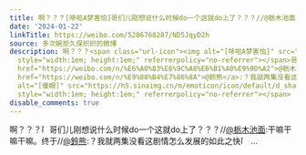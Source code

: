```yaml
---
title: 啊？？？[哆啦A梦害怕]哥们儿刚想说什么时候do一个这就do上了？？？//@栃木池面:干嘛干嘛干嘛。终于//@鈴熊:？我就两集没看这剧情怎么发展的如此之快[傻眼]//@用...
date: '2024-01-22'
linkTitle: https://weibo.com/5286768287/ND5JqyD2h
source: 多次婉拒久保织织的微博
description: 啊？？？<span class="url-icon"><img alt="[哆啦A梦害怕]" src="https://h5.sinaimg.cn/m/emoticon/icon/doraemon/dr_03haipa-32e9b53caf.png"
  style="width:1em; height:1em;" referrerpolicy="no-referrer"></span>哥们儿刚想说什么时候do一个这就do上了？？？//<a
  href="https://weibo.com/n/%E6%A0%83%E6%9C%A8%E6%B1%A0%E9%9D%A2">@栃木池面</a>:干嘛干嘛干嘛。终于//<a
  href="https://weibo.com/n/%E9%88%B4%E7%86%8A">@鈴熊</a>:？我就两集没看这剧情怎么发展的如此之快<span class="url-icon"><img
  alt="[傻眼]" src="https://h5.sinaimg.cn/m/emoticon/icon/default/d_shayan-4e8000eba9.png"
  style="width:1em; height:1em;" referrerpolicy="no-referrer"></span> ...
disable_comments: true
---
```

啊？？？<span class="url-icon"><img alt="[哆啦A梦害怕]" src="https://h5.sinaimg.cn/m/emoticon/icon/doraemon/dr_03haipa-32e9b53caf.png" style="width:1em; height:1em;" referrerpolicy="no-referrer"></span>哥们儿刚想说什么时候do一个这就do上了？？？//<a href="https://weibo.com/n/%E6%A0%83%E6%9C%A8%E6%B1%A0%E9%9D%A2">@栃木池面</a>:干嘛干嘛干嘛。终于//<a href="https://weibo.com/n/%E9%88%B4%E7%86%8A">@鈴熊</a>:？我就两集没看这剧情怎么发展的如此之快<span class="url-icon"><img alt="[傻眼]" src="https://h5.sinaimg.cn/m/emoticon/icon/default/d_shayan-4e8000eba9.png" style="width:1em; height:1em;" referrerpolicy="no-referrer"></span> ...